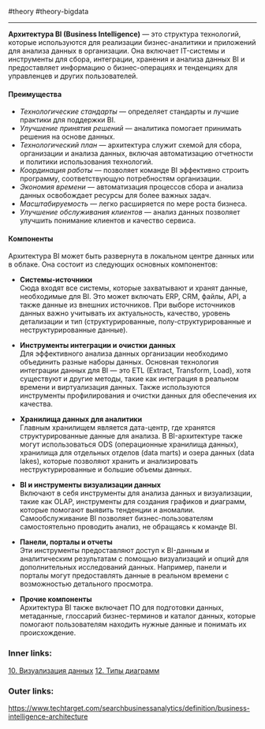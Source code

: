 #theory #theory-bigdata
 
---
   **Архитектура BI (Business Intelligence)** — это структура технологий, которые используются для реализации бизнес-аналитики и приложений для анализа данных в организации. Она включает IT-системы и инструменты для сбора, интеграции, хранения и анализа данных BI и предоставляет информацию о бизнес-операциях и тенденциях для управленцев и других пользователей.

#### Преимущества  
   - *Технологические стандарты* — определяет стандарты и лучшие практики для поддержки BI.
   - *Улучшение принятия решений* — аналитика помогает принимать решения на основе данных.
   - *Технологический план* — архитектура служит схемой для сбора, организации и анализа данных, включая автоматизацию отчетности и политики использования технологий.
   - *Координация работы* — позволяет команде BI эффективно строить программу, соответствующую потребностям организации.
   - *Экономия времени* — автоматизация процессов сбора и анализа данных освобождает ресурсы для более важных задач.
   - *Масштабируемость* — легко расширяется по мере роста бизнеса.
   - *Улучшение обслуживания клиентов* — анализ данных позволяет улучшить понимание клиентов и качество сервиса.

#### Компоненты  
   Архитектура BI может быть развернута в локальном центре данных или в облаке. Она состоит из следующих основных компонентов:

   - **Системы-источники**  
     Сюда входят все системы, которые захватывают и хранят данные, необходимые для BI. Это может включать ERP, CRM, файлы, API, а также данные из внешних источников. При выборе источников данных важно учитывать их актуальность, качество, уровень детализации и тип (структурированные, полу-структурированные и неструктурированные данные).

   - **Инструменты интеграции и очистки данных**  
     Для эффективного анализа данных организации необходимо объединить разные наборы данных. Основная технология интеграции данных для BI — это ETL (Extract, Transform, Load), хотя существуют и другие методы, такие как интеграция в реальном времени и виртуализация данных. Также используются инструменты профилирования и очистки данных для обеспечения их качества.

   - **Хранилища данных для аналитики**  
     Главным хранилищем является дата-центр, где хранятся структурированные данные для анализа. В BI-архитектуре также могут использоваться ODS (операционные хранилища данных), хранилища для отдельных отделов (data marts) и озера данных (data lakes), которые позволяют хранить и анализировать неструктурированные и большие объемы данных.

   - **BI и инструменты визуализации данных**  
     Включают в себя инструменты для анализа данных и визуализации, такие как OLAP, инструменты для создания графиков и диаграмм, которые помогают выявить тенденции и аномалии. Самообслуживание BI позволяет бизнес-пользователям самостоятельно проводить анализ, не обращаясь к команде BI.

   - **Панели, порталы и отчеты**  
     Эти инструменты предоставляют доступ к BI-данным и аналитическим результатам с помощью визуализаций и опций для дополнительных исследований данных. Например, панели и порталы могут предоставлять данные в реальном времени с возможностью детального просмотра.

   - **Прочие компоненты**  
     Архитектура BI также включает ПО для подготовки данных, метаданные, глоссарий бизнес-терминов и каталог данных, которые помогают пользователям находить нужные данные и понимать их происхождение.


### Inner links:
[10. Визуализация данных](2.%20Theory/Big%20Data/10.%20Визуализация%20данных.md)
[12. Типы диаграмм](2.%20Theory/Big%20Data/12.%20Типы%20диаграмм.md)
### Outer links:
https://www.techtarget.com/searchbusinessanalytics/definition/business-intelligence-architecture